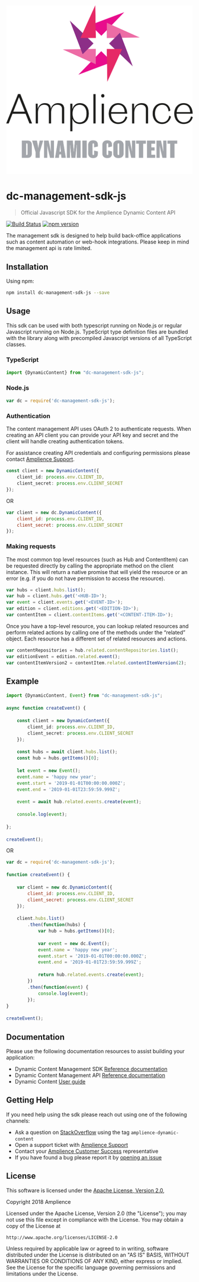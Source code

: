 
[![Amplience Dynamic Content](media/header.png)](https://amplience.com/dynamic-content)

# dc-management-sdk-js

> Official Javascript SDK for the Amplience Dynamic Content API

[![Build Status](https://travis-ci.org/amplience/dc-management-sdk-js.svg?branch=master)](https://travis-ci.org/amplience/dc-management-sdk-js)
[![npm version](https://badge.fury.io/js/dc-management-sdk-js.svg)](https://badge.fury.io/js/dc-management-sdk-js)

The management sdk is designed to help build back-office applications such as content automation or web-hook integrations. Please keep in mind the management api is rate limited.



## Installation

Using npm:

``` sh
npm install dc-management-sdk-js --save
```

## Usage
This sdk can be used with both typescript running on Node.js or regular Javascript running on Node.js. TypeScript type definition files are bundled with the library along with precompiled Javascript versions of all TypeScript classes.

### TypeScript


```typescript
import {DynamicContent} from "dc-management-sdk-js";
```

### Node.js

```js
var dc = require('dc-management-sdk-js');
```

### Authentication

The content management API uses OAuth 2 to authenticate requests. 
When creating an API client you can provide your API key and secret
and the client will handle creating authentication tokens.

For assistance creating API credentials and configuring permissions please contact [Amplience Support](https://support.amplience.com/).

```typescript
const client = new DynamicContent({
    client_id: process.env.CLIENT_ID,
    client_secret: process.env.CLIENT_SECRET
});
```

OR

```javascript
var client = new dc.DynamicContent({
    client_id: process.env.CLIENT_ID,
    client_secret: process.env.CLIENT_SECRET
});
```

### Making requests

The most common top level resources (such as Hub and ContentItem) can be requested directly by calling the appropriate method on the client instance. This will return a native promise that will yield the resource or an error (e.g. if you do not have permission to access the resource).

```javascript
var hubs = client.hubs.list();
var hub = client.hubs.get('<HUB-ID>');
var event = client.events.get('<EVENT-ID>');
var edition = client.editions.get('<EDITION-ID>');
var contentItem = client.contentItems.get('<CONTENT-ITEM-ID>');
```

Once you have a top-level resource, you can lookup related resources and perform related actions by calling one of the methods under the “related” object. Each resource has a different set of related resources and actions.

```javascript
var contentRepositories = hub.related.contentRepositories.list();
var editionEvent = edition.related.event();
var contentItemVersion2 = contentItem.related.contentItemVersion(2);
```

## Example

```typescript
import {DynamicContent, Event} from "dc-management-sdk-js";
    
async function createEvent() {
    
    const client = new DynamicContent({
        client_id: process.env.CLIENT_ID,
        client_secret: process.env.CLIENT_SECRET
    });
    
    const hubs = await client.hubs.list();
    const hub = hubs.getItems()[0];
    
    let event = new Event();
    event.name = 'happy new year';
    event.start = '2019-01-01T00:00:00.000Z';
    event.end = '2019-01-01T23:59:59.999Z';
    
    event = await hub.related.events.create(event);
    
    console.log(event);

};
    
createEvent();

```

OR

```javascript
var dc = require('dc-management-sdk-js');
    
function createEvent() {
        
    var client = new dc.DynamicContent({
        client_id: process.env.CLIENT_ID,
        client_secret: process.env.CLIENT_SECRET
    });
    
    client.hubs.list()
        .then(function(hubs) {
            var hub = hubs.getItems()[0];
            
            var event = new dc.Event();
            event.name = 'happy new year';
            event.start = '2019-01-01T00:00:00.000Z';
            event.end = '2019-01-01T23:59:59.999Z';
            
            return hub.related.events.create(event);
        })
        .then(function(event) {
            console.log(event);
        });
}
    
createEvent();
```


## Documentation
Please use the following documentation resources to assist building your application:

* Dynamic Content Management SDK [Reference documentation](https://amplience.github.io/dc-management-sdk-js/)
* Dynamic Content Management API [Reference documentation](https://api.amplience.net/v2/content/docs/api/index.html#_overview)
* Dynamic Content [User guide](https://docs.amplience.net/)

## Getting Help
If you need help using the sdk please reach out using one of the following channels:

* Ask a question on [StackOverflow](https://stackoverflow.com/) using the tag `amplience-dynamic-content`
* Open a support ticket with [Amplience Support](https://support.amplience.com/)
* Contact your [Amplience Customer Success](https://amplience.com/customer-success) representative
* If you have found a bug please report it by [opening an issue](https://github.com/amplience/dc-management-sdk-js/issues/new)

## License

This software is licensed under the [Apache License, Version 2.0](http://www.apache.org/licenses/LICENSE-2.0),

Copyright 2018 Amplience

Licensed under the Apache License, Version 2.0 (the "License");
you may not use this file except in compliance with the License.
You may obtain a copy of the License at

    http://www.apache.org/licenses/LICENSE-2.0

Unless required by applicable law or agreed to in writing, software
distributed under the License is distributed on an "AS IS" BASIS,
WITHOUT WARRANTIES OR CONDITIONS OF ANY KIND, either express or implied.
See the License for the specific language governing permissions and
limitations under the License.

